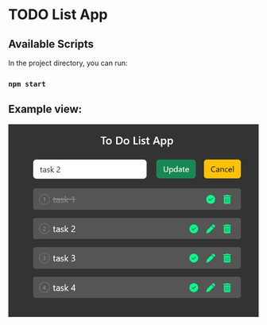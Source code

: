# TODO List App

## Available Scripts

In the project directory, you can run:

### `npm start`

## Example view:
![Screenshot](https://github.com/tubapolat/react-projects/blob/main/ToDo/public/todo.png?raw=true)

